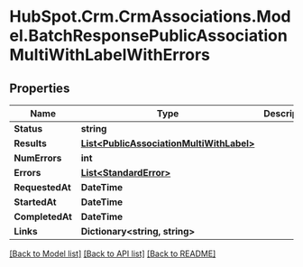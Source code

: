 # HubSpot.Crm.CrmAssociations.Model.BatchResponsePublicAssociationMultiWithLabelWithErrors

## Properties

Name | Type | Description | Notes
------------ | ------------- | ------------- | -------------
**Status** | **string** |  | 
**Results** | [**List&lt;PublicAssociationMultiWithLabel&gt;**](PublicAssociationMultiWithLabel.md) |  | 
**NumErrors** | **int** |  | [optional] 
**Errors** | [**List&lt;StandardError&gt;**](StandardError.md) |  | [optional] 
**RequestedAt** | **DateTime** |  | [optional] 
**StartedAt** | **DateTime** |  | 
**CompletedAt** | **DateTime** |  | 
**Links** | **Dictionary&lt;string, string&gt;** |  | [optional] 

[[Back to Model list]](../README.md#documentation-for-models) [[Back to API list]](../README.md#documentation-for-api-endpoints) [[Back to README]](../README.md)

